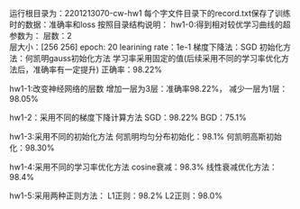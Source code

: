 运行根目录为：2201213070-cw-hw1
每个字文件目录下的record.txt保存了训练时的数据：准确率和loss
按照目录结构说明：
hw1-0:得到相对较优学习曲线的超参数为：
    层数：2   
    层大小：[256 256]
    epoch: 20
    learining rate：1e-1
    梯度下降法：SGD
    初始化方法：何凯明gauss初始化方法
    学习率采用固定的值(后续采用不同的学习率优化方法后，准确率有一定提升)
    正确率：98.22%

hw1-1:改变神经网络的层数
    增加一层为3层：准确率98.22%，
    减少一层为1层：98.05%

hw1-2：采用不同的梯度下降计算方法
    SGD：98.22%
    BGD：75.1%

hw1-3:采用不同的初始化方法
    何凯明均匀分布初始化：98.1%
    何凯明高斯初始化：98.30% 

hw1-4:采用不同的学习率优化方法
    cosine衰减：98.3%
    线性衰减优化方法：98.4%

hw1-5:采用两种正则方法：
    L1正则：98.2%
    L2正则：98.0%

